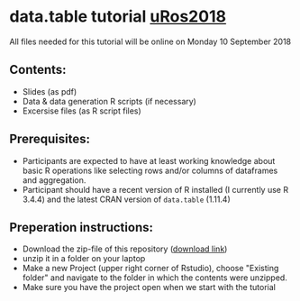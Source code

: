 # data.table tutorial [uRos2018](https://www.aanmelder.nl/uros2018)

All files needed for this tutorial will be online on Monday 10 September 2018

## Contents:
 - Slides (as pdf)
 - Data & data generation R scripts (if necessary)
 - Excersise files (as R script files)

## Prerequisites:
 - Participants are expected to have at least working knowledge about basic R operations like selecting rows and/or columns of dataframes and aggregation.
 - Participant should have a recent version of R installed (I currently use R 3.4.4) and the latest CRAN version of `data.table` (1.11.4)

## Preperation instructions:
 - Download the zip-file of this repository ([download link](https://github.com/jaapwalhout/data.table-tutorial-uros2018/archive/master.zip))
 - unzip it in a folder on your laptop
 - Make a new Project (upper right corner of Rstudio), choose "Existing folder" and navigate to the folder in which the contents were unzipped.
 - Make sure you have the project open when we start with the tutorial